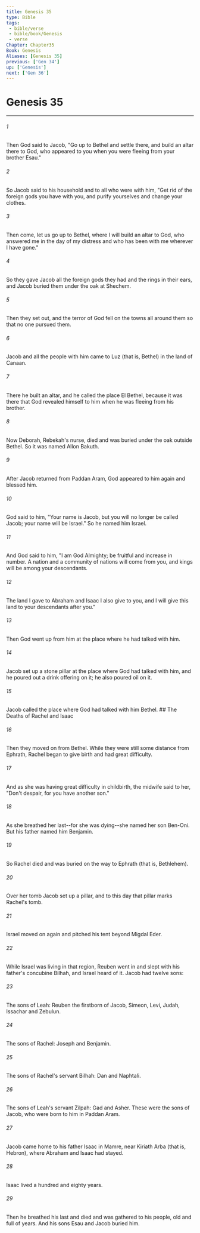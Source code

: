 ```yaml
---
title: Genesis 35
type: Bible
tags:
 - bible/verse
 - bible/book/Genesis
 - verse
Chapter: Chapter35
Book: Genesis
Aliases: [Genesis 35]
previous: ['Gen 34']
up: ['Genesis']
next: ['Gen 36']
---
```

# Genesis 35

***


###### 1 
Then God said to Jacob, "Go up to Bethel and settle there, and build an altar there to God, who appeared to you when you were fleeing from your brother Esau." 

###### 2 
So Jacob said to his household and to all who were with him, "Get rid of the foreign gods you have with you, and purify yourselves and change your clothes. 

###### 3 
Then come, let us go up to Bethel, where I will build an altar to God, who answered me in the day of my distress and who has been with me wherever I have gone." 

###### 4 
So they gave Jacob all the foreign gods they had and the rings in their ears, and Jacob buried them under the oak at Shechem. 

###### 5 
Then they set out, and the terror of God fell on the towns all around them so that no one pursued them. 

###### 6 
Jacob and all the people with him came to Luz (that is, Bethel) in the land of Canaan. 

###### 7 
There he built an altar, and he called the place El Bethel, because it was there that God revealed himself to him when he was fleeing from his brother. 

###### 8 
Now Deborah, Rebekah's nurse, died and was buried under the oak outside Bethel. So it was named Allon Bakuth. 

###### 9 
After Jacob returned from Paddan Aram, God appeared to him again and blessed him. 

###### 10 
God said to him, "Your name is Jacob, but you will no longer be called Jacob; your name will be Israel." So he named him Israel. 

###### 11 
And God said to him, "I am God Almighty; be fruitful and increase in number. A nation and a community of nations will come from you, and kings will be among your descendants. 

###### 12 
The land I gave to Abraham and Isaac I also give to you, and I will give this land to your descendants after you." 

###### 13 
Then God went up from him at the place where he had talked with him. 

###### 14 
Jacob set up a stone pillar at the place where God had talked with him, and he poured out a drink offering on it; he also poured oil on it. 

###### 15 
Jacob called the place where God had talked with him Bethel. ## The Deaths of Rachel and Isaac 

###### 16 
Then they moved on from Bethel. While they were still some distance from Ephrath, Rachel began to give birth and had great difficulty. 

###### 17 
And as she was having great difficulty in childbirth, the midwife said to her, "Don't despair, for you have another son." 

###### 18 
As she breathed her last--for she was dying--she named her son Ben-Oni. But his father named him Benjamin. 

###### 19 
So Rachel died and was buried on the way to Ephrath (that is, Bethlehem). 

###### 20 
Over her tomb Jacob set up a pillar, and to this day that pillar marks Rachel's tomb. 

###### 21 
Israel moved on again and pitched his tent beyond Migdal Eder. 

###### 22 
While Israel was living in that region, Reuben went in and slept with his father's concubine Bilhah, and Israel heard of it. Jacob had twelve sons: 

###### 23 
The sons of Leah: Reuben the firstborn of Jacob, Simeon, Levi, Judah, Issachar and Zebulun. 

###### 24 
The sons of Rachel: Joseph and Benjamin. 

###### 25 
The sons of Rachel's servant Bilhah: Dan and Naphtali. 

###### 26 
The sons of Leah's servant Zilpah: Gad and Asher. These were the sons of Jacob, who were born to him in Paddan Aram. 

###### 27 
Jacob came home to his father Isaac in Mamre, near Kiriath Arba (that is, Hebron), where Abraham and Isaac had stayed. 

###### 28 
Isaac lived a hundred and eighty years. 

###### 29 
Then he breathed his last and died and was gathered to his people, old and full of years. And his sons Esau and Jacob buried him. 
